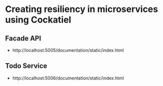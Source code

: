 # Creating resiliency in microservices using Cockatiel

## Facade API
- http://localhost:5005/documentation/static/index.html

## Todo Service
- http://localhost:5006/documentation/static/index.html
